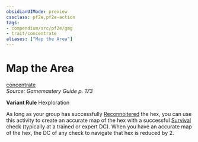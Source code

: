 ```yaml
---
obsidianUIMode: preview
cssclass: pf2e,pf2e-action
tags:
- compendium/src/pf2e/gmg
- trait/concentrate
aliases: ["Map the Area"]
---
```

# Map the Area
[concentrate](rules/traits/concentrate.md)  
*Source: Gamemastery Guide p. 173*  

**Variant Rule** Hexploration

As long as your group has successfully [Reconnoitered](rules/actions/reconnoiter-gmg.md) the hex, you can use this activity to create an accurate map of the hex with a successful [Survival](compendium/skills.md#Survival) check (typically at a trained or expert DC). When you have an accurate map of the hex, the DC of any check to navigate that hex is reduced by 2.